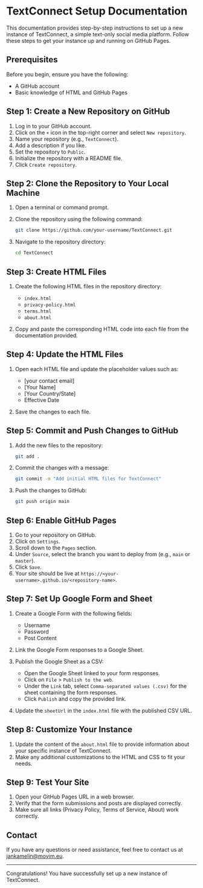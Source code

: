 # TextConnect Setup Documentation

This documentation provides step-by-step instructions to set up a new instance of TextConnect, a simple text-only social media platform. Follow these steps to get your instance up and running on GitHub Pages.

## Prerequisites

Before you begin, ensure you have the following:
- A GitHub account
- Basic knowledge of HTML and GitHub Pages

## Step 1: Create a New Repository on GitHub

1. Log in to your GitHub account.
2. Click on the `+` icon in the top-right corner and select `New repository`.
3. Name your repository (e.g., `TextConnect`).
4. Add a description if you like.
5. Set the repository to `Public`.
6. Initialize the repository with a README file.
7. Click `Create repository`.

## Step 2: Clone the Repository to Your Local Machine

1. Open a terminal or command prompt.
2. Clone the repository using the following command:

    ```bash
    git clone https://github.com/your-username/TextConnect.git
    ```

3. Navigate to the repository directory:

    ```bash
    cd TextConnect
    ```

## Step 3: Create HTML Files

1. Create the following HTML files in the repository directory:
    - `index.html`
    - `privacy-policy.html`
    - `terms.html`
    - `about.html`

2. Copy and paste the corresponding HTML code into each file from the documentation provided.

## Step 4: Update the HTML Files

1. Open each HTML file and update the placeholder values such as:
    - [your contact email]
    - [Your Name]
    - [Your Country/State]
    - Effective Date

2. Save the changes to each file.

## Step 5: Commit and Push Changes to GitHub

1. Add the new files to the repository:

    ```bash
    git add .
    ```

2. Commit the changes with a message:

    ```bash
    git commit -m "Add initial HTML files for TextConnect"
    ```

3. Push the changes to GitHub:

    ```bash
    git push origin main
    ```

## Step 6: Enable GitHub Pages

1. Go to your repository on GitHub.
2. Click on `Settings`.
3. Scroll down to the `Pages` section.
4. Under `Source`, select the branch you want to deploy from (e.g., `main` or `master`).
5. Click `Save`.
6. Your site should be live at `https://<your-username>.github.io/<repository-name>`.

## Step 7: Set Up Google Form and Sheet

1. Create a Google Form with the following fields:
    - Username
    - Password
    - Post Content

2. Link the Google Form responses to a Google Sheet.

3. Publish the Google Sheet as a CSV:
    - Open the Google Sheet linked to your form responses.
    - Click on `File` > `Publish to the web`.
    - Under the `Link` tab, select `Comma-separated values (.csv)` for the sheet containing the form responses.
    - Click `Publish` and copy the provided link.

4. Update the `sheetUrl` in the `index.html` file with the published CSV URL.

## Step 8: Customize Your Instance

1. Update the content of the `about.html` file to provide information about your specific instance of TextConnect.
2. Make any additional customizations to the HTML and CSS to fit your needs.

## Step 9: Test Your Site

1. Open your GitHub Pages URL in a web browser.
2. Verify that the form submissions and posts are displayed correctly.
3. Make sure all links (Privacy Policy, Terms of Service, About) work correctly.

## Contact

If you have any questions or need assistance, feel free to contact us at [jankamelin@movim.eu](xmpp:jankamelin@movim.eu).

---

Congratulations! You have successfully set up a new instance of TextConnect.
